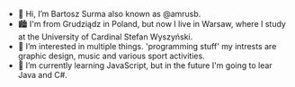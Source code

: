 - 👋 Hi, I’m Bartosz Surma also known as @amrusb.
- 🏙️ I'm from Grudziądz in Poland, but now I live in Warsaw, where I study at the University of Cardinal Stefan Wyszyński.
- 👀 I’m interested in multiple things. 'programming stuff' my intrests are graphic design, music and various sport activities.
- 🌱 I’m currently learning JavaScript, but in the future I'm going to lear Java and C#.
